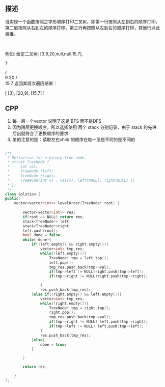 ## 描述

请实现一个函数按照之字形顺序打印二叉树，即第一行按照从左到右的顺序打印，第二层按照从右到左的顺序打印，第三行再按照从左到右的顺序打印，其他行以此类推。

 

例如:
给定二叉树: [3,9,20,null,null,15,7],

    3
   / \
  9  20
    /  \
   15   7
返回其层次遍历结果：

[
  [3],
  [20,9],
  [15,7]
]

## CPP

1. 每一层一个vector 说明了这是 BFS 而不是DFS
2. 因为隔层更换顺序，所以选择使用 两个 stack 分别记录，由于 stack 的先进后出就符合了更换顺序的要求
3. 值的注意的是：读取左右child 的顺序在每一层是不同的是不同的

```cpp

/**
 * Definition for a binary tree node.
 * struct TreeNode {
 *     int val;
 *     TreeNode *left;
 *     TreeNode *right;
 *     TreeNode(int x) : val(x), left(NULL), right(NULL) {}
 * };
 */
class Solution {
public:
    vector<vector<int>> levelOrder(TreeNode* root) {
        
        vector<vector<int>> res;
        if(root == NULL) return res;
        stack<TreeNode*> left;
        stack<TreeNode*>right;
        left.push(root);
        bool done = false;
        while(!done){
            if(!left.empty() && right.empty()){
                vector<int> tmp_res;
                while(!left.empty()){
                    TreeNode* tmp = left.top();
                    left.pop();
                    tmp_res.push_back(tmp->val);
                    if(tmp->left != NULL)right.push(tmp->left);
                    if(tmp->right != NULL)right.push(tmp->right);

                }
                res.push_back(tmp_res);
            }else if(!right.empty() && left.empty()){
                vector<int> tmp_res;
                while(!right.empty()){
                    TreeNode* tmp = right.top();
                    right.pop();
                    tmp_res.push_back(tmp->val);
                    if(tmp->right != NULL) left.push(tmp->right);
                    if(tmp->left != NULL) left.push(tmp->left);
                }
                res.push_back(tmp_res);
            }else{
                done = true;
            }

        }

        return res;

    }
};

```